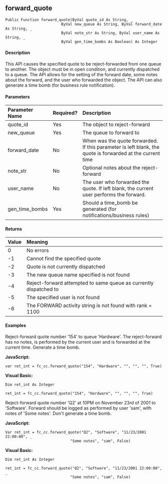 forward_quote
-------------

```
Public Function forward_quote(ByVal quote_id As String, _
                         ByVal new_queue As String, ByVal forward_date As String, _
                         ByVal note_str As String, ByVal user_name As String, _
                         ByVal gen_time_bombs As Boolean) As Integer
```

#### Description

This API causes the specified quote to be reject-forwarded from one queue to another. The object must be in open condition, and currently dispatched to a queue. The API allows for the setting of the forward date, some notes about the forward, and the user who forwarded the object. The API can also generate a time bomb (for business rule notification).

#### Parameters

| Parameter Name | Required? | Description |
|:--- |:--- |:--- |
| quote_id | Yes | The object to reject-forward |
| new_queue | Yes | The queue to forward to |
| forward_date | No | When was the quote forwarded. If this parameter is left blank, the quote is forwarded at the current time |
| note_str | No | Optional notes about the reject-forward |
| user_name | No | The user who forwarded the quote. If left blank, the current user performs the forward. |
| gen_time_bombs | Yes | Should a time_bomb be generated (for notifications/business rules) |

#### Returns

| Value | Meaning |
|:--- |:--- |
| 0 | No errors |
| -1 | Cannot find the specified quote |
| -2 | Quote is not currently dispatched |
| -3 | The new queue name specified is not found |
| -4 | Reject-forward attempted to same queue as currently dispatched to |
| -5 | The specified user is not found |
| -6 | The FORWARD activity string is not found with rank = 1100 |

#### Examples

Reject-forward quote number '154' to queue 'Hardware'. The reject-forward has no notes, is performed by the current user and is forwarded at the current time. Generate a time bomb.

**JavaScript:**
```
var ret_int = fc_cc.forward_quote("154", "Hardware", "", "", "", True)
```

**Visual Basic:**
```
Dim ret_int As Integer

ret_int = fc_cc.forward_quote("154", "Hardware", "", "", "", True)
```

Reject-forward quote number 'Q2' at 10PM on November 23rd of 2001 to 'Software'. Forward should be logged as performed by user 'sam', with notes of 'Some notes'. Don't generate a time bomb.

**JavaScript:**
```
Var ret_int = fc_cc.forward_quote("Q2", "Software", "11/23/2001 22:00:00", _
                             "Some notes", "sam", False)
```

**Visual Basic:**
```
Dim ret_int As Integer

ret_int = fc_cc.forward_quote("Q2", "Software", "11/23/2001 22:00:00", _
                             "Some notes", "sam", False)
```